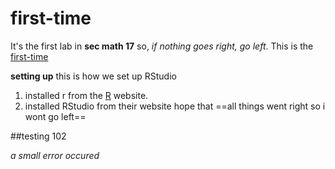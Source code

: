 # first-time
It's the first lab in **sec math 17** so, *if nothing goes right, go left*. 
This is the [first-time](https://www.example.com)

**setting up**
this is how we set up RStudio

1. installed r from the [R](www.r-project.com) website.
2. installed RStudio from their website
hope that ==all things went right so i wont go left==

##testing 102

*a small error occured*

